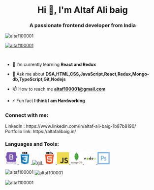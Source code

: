 <h1 align="center">Hi 👋, I'm Altaf Ali baig</h1>
<h3 align="center">A passionate frontend developer from India</h3>

<p align="left"> <img src="https://komarev.com/ghpvc/?username=altaf100001&label=Profile%20views&color=0e75b6&style=flat" alt="altaf100001" /> </p>

<p align="left"> <a href="https://github.com/ryo-ma/github-profile-trophy"><img src="https://github-profile-trophy.vercel.app/?username=altaf100001" alt="altaf100001" /></a> </p>

<p align="left"> <a href="https://twitter.com/" target="blank"><img src="https://img.shields.io/twitter/follow/?logo=twitter&style=for-the-badge" alt="" /></a> </p>

- 🌱 I’m currently learning **React and Redux**

- 💬 Ask me about **DSA,HTML,CSS,JavaScript,React,Redux,Mongo-db,TypeScript,Git,Nodejs**

- 📫 How to reach me **altaf100001@gmail.com**

- ⚡ Fun fact **I think I am Hardworking**

<h3 align="left">Connect with me: </h3>

<p align="left">
  LinkedIn : https://www.linkedin.com/in/altaf-ali-baig-1b87b8190/<br/>
  Portfolio link: https://altafalibaig.in/
  
</p>

<h3 align="left">Languages and Tools:</h3>
<p align="left"> <a href="https://getbootstrap.com" target="_blank" rel="noreferrer"> <img src="https://raw.githubusercontent.com/devicons/devicon/master/icons/bootstrap/bootstrap-plain-wordmark.svg" alt="bootstrap" width="40" height="40"/> </a> <a href="https://www.w3schools.com/css/" target="_blank" rel="noreferrer"> <img src="https://raw.githubusercontent.com/devicons/devicon/master/icons/css3/css3-original-wordmark.svg" alt="css3" width="40" height="40"/> </a> <a href="https://git-scm.com/" target="_blank" rel="noreferrer"> <img src="https://www.vectorlogo.zone/logos/git-scm/git-scm-icon.svg" alt="git" width="40" height="40"/> </a> <a href="https://www.w3.org/html/" target="_blank" rel="noreferrer"> <img src="https://raw.githubusercontent.com/devicons/devicon/master/icons/html5/html5-original-wordmark.svg" alt="html5" width="40" height="40"/> </a> <a href="https://developer.mozilla.org/en-US/docs/Web/JavaScript" target="_blank" rel="noreferrer"> <img src="https://raw.githubusercontent.com/devicons/devicon/master/icons/javascript/javascript-original.svg" alt="javascript" width="40" height="40"/> </a> <a href="https://www.mongodb.com/" target="_blank" rel="noreferrer"> <img src="https://raw.githubusercontent.com/devicons/devicon/master/icons/mongodb/mongodb-original-wordmark.svg" alt="mongodb" width="40" height="40"/> </a> <a href="https://nodejs.org" target="_blank" rel="noreferrer"> <img src="https://raw.githubusercontent.com/devicons/devicon/master/icons/nodejs/nodejs-original-wordmark.svg" alt="nodejs" width="40" height="40"/> </a> <a href="https://www.photoshop.com/en" target="_blank" rel="noreferrer"> <img src="https://raw.githubusercontent.com/devicons/devicon/master/icons/photoshop/photoshop-line.svg" alt="photoshop" width="40" height="40"/> </a> </p>

<p><img align="left" src="https://github-readme-stats.vercel.app/api/top-langs?username=altaf100001&show_icons=true&locale=en&layout=compact" alt="altaf100001" /></p>

<p>&nbsp;<img align="center" src="https://github-readme-stats.vercel.app/api?username=altaf100001&show_icons=true&locale=en" alt="altaf100001" /></p>

<p><img align="center" src="https://github-readme-streak-stats.herokuapp.com/?user=altaf100001&" alt="altaf100001" /></p>
